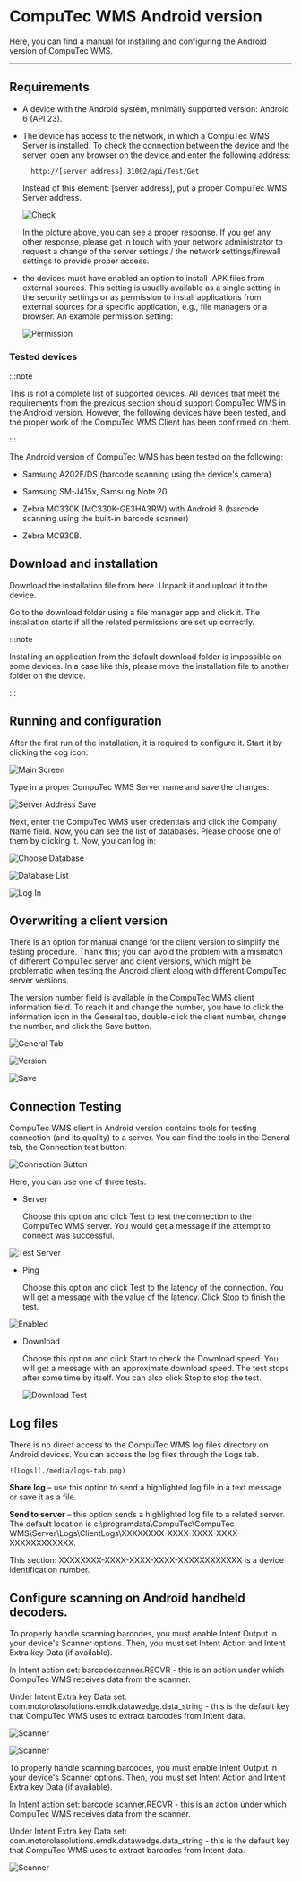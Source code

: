 # CompuTec WMS Android version

Here, you can find a manual for installing and configuring the Android version of CompuTec WMS.

---

## Requirements

- A device with the Android system, minimally supported version: Android 6 (API 23).

- The device has access to the network, in which a CompuTec WMS Server is installed. To check the connection between the device and the server, open any browser on the device and enter the following address:

        http://[server address]:31002/api/Test/Get

    Instead of this element: [server address], put a proper CompuTec WMS Server address.

    ![Check](./media/check-server-connection.png)

    In the picture above, you can see a proper response. If you get any other response, please get in touch with your network administrator to request a change of the server settings / the network settings/firewall settings to provide proper access.

- the devices must have enabled an option to install .APK files from external sources. This setting is usually available as a single setting in the security settings or as permission to install applications from external sources for a specific application, e.g., file managers or a browser.
An example permission setting:

    ![Permission](./media/permission.png)

### Tested devices

:::note

This is not a complete list of supported devices. All devices that meet the requirements from the previous section should support CompuTec WMS in the Android version. However, the following devices have been tested, and the proper work of the CompuTec WMS Client has been confirmed on them.

:::

The Android version of CompuTec WMS has been tested on the following:

- Samsung A202F/DS (barcode scanning using the device's camera)

- Samsung SM-J415x, Samsung Note 20

- Zebra MC330K (MC330K-GE3HA3RW) with Android 8 (barcode scanning using the built-in barcode scanner)

- Zebra MC930B.

## Download and installation

Download the installation file from here. Unpack it and upload it to the device.

Go to the download folder using a file manager app and click it. The installation starts if all the related permissions are set up correctly.

:::note

Installing an application from the default download folder is impossible on some devices. In a case like this, please move the installation file to another folder on the device.

:::

## Running and configuration

After the first run of the installation, it is required to configure it. Start it by clicking the cog icon:

![Main Screen](./media/wms-androin-main-screen.png)

Type in a proper CompuTec WMS Server name and save the changes:

![Server Address Save](./media/server-address-save.png)

Next, enter the CompuTec WMS user credentials and click the Company Name field. Now, you can see the list of databases. Please choose one of them by clicking it. Now, you can log in:

![Choose Database](./media/choose-database.png)

![Database List](./media/database-list.png)

![Log In](./media/log-in.png)

## Overwriting a client version

There is an option for manual change for the client version to simplify the testing procedure. Thank this; you can avoid the problem with a mismatch of different CompuTec server and client versions, which might be problematic when testing the Android client along with different CompuTec server versions.

The version number field is available in the CompuTec WMS client information field. To reach it and change the number, you have to click the information icon in the General tab, double-click the client number, change the number, and click the Save button.

![General Tab](./media/general-tab-info.png)

![Version](./media/about-ct-client-1.png)

![Save](./media/about-ct-client-2.png)

## Connection Testing

CompuTec WMS client in Android version contains tools for testing connection (and its quality) to a server. You can find the tools in the General tab, the Connection test button:

![Connection Button](./media/connection-button.png)

Here, you can use one of three tests:

- Server

    Choose this option and click Test to test the connection to the CompuTec WMS server. You would get a message if the attempt to connect was successful.

![Test Server](./media/test-server.png)

- Ping

    Choose this option and click Test to the latency of the connection. You will get a message with the value of the latency. Click Stop to finish the test.

![Enabled](./media/test-ping.png)

- Download

    Choose this option and click Start to check the Download speed. You will get a message with an approximate download speed. The test stops after some time by itself. You can also click Stop to stop the test.

    ![Download Test](./media/test-download.png)

## Log files

There is no direct access to the CompuTec WMS log files directory on Android devices. You can access the log files through the Logs tab.

    ![Logs](./media/logs-tab.png)

**Share log** – use this option to send a highlighted log file in a text message or save it as a file.

**Send to server** – this option sends a highlighted log file to a related server. The default location is c:\programdata\CompuTec\CompuTec WMS\Server\Logs\ClientLogs\XXXXXXXX-XXXX-XXXX-XXXX-XXXXXXXXXXXX.

This section: XXXXXXXX-XXXX-XXXX-XXXX-XXXXXXXXXXXX is a device identification number.

## Configure scanning on Android handheld decoders.

To properly handle scanning barcodes, you must enable Intent Output in your device's Scanner options. Then, you must set Intent Action and Intent Extra key Data (if available).

In Intent action set: barcodescanner.RECVR - this is an action under which CompuTec WMS receives data from the scanner.

Under Intent Extra key Data set: com.motorolasolutions.emdk.datawedge.data_string - this is the default key that CompuTec WMS uses to extract barcodes from Intent data.

![Scanner](./media/android-scanner-01.png)

![Scanner](./media/android-scanner-02.png)

To properly handle scanning barcodes, you must enable Intent Output in your device's Scanner options. Then, you must set Intent Action and Intent Extra key Data (if available).

In Intent action set: barcode scanner.RECVR - this is an action under which CompuTec WMS receives data from the scanner.

Under Intent Extra key Data set: com.motorolasolutions.emdk.datawedge.data_string - this is the default key that CompuTec WMS uses to extract barcodes from Intent data.

![Scanner](./media/android-scanner-03.png)
